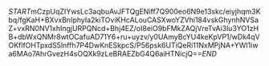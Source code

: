 $START$mCzpUqZIYwsLc3aqbuAvJFTQgENiff7Q900eo6N9e13skc/eiyjhqm3Kbq/fgKaH+BXvxBnIphyIa2kiTOviKHcALouCASXwoYZVhi184vskGhynhNVSaZ+vxRN0NV1xhIngjURPQNcd+Bhj4EZ/oI8eiO9bFMkZAQjVreTvAi3lu3YO1zHB+dbWxQNMr8wtOCafuAD71Y6+ru+uyzv/y0UAmyBcYU4keKpVP1/wDk4qVOKflfOHTpxdS5lnffh7P4DwKnESkpcS/P56psk6UTiQeRi11NxMPjNA+YWI1iwa6MAo7AhrGvezH4sOQXk9zLeBRAEZbG4Q6aiHTNicjQ==$END$